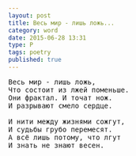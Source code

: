 ```yaml
---
layout: post
title: Весь мир - лишь ложь...
category: word
date: 2015-06-28 13:31
type: P
tags: poetry
published: true
---
```


<pre>
Весь мир - лишь ложь,
Что состоит из лжей поменьше.
Они фрактал. И точат нож.
И разрывают смело сердце.

И нити между жизнями сожгут,
И судьбы грубо перемесят.
А всё лишь потому, что лгут
И знать не знают весен.
</pre>
